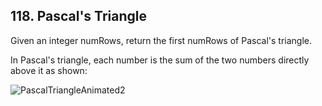 ## 118. Pascal's Triangle

Given an integer numRows, return the first numRows of Pascal's triangle.

In Pascal's triangle, each number is the sum of the two numbers directly above it as shown:

![PascalTriangleAnimated2](https://github.com/liu2su/Java/assets/96462566/a0787303-5c75-4aba-b2b0-42b827178eb2)
